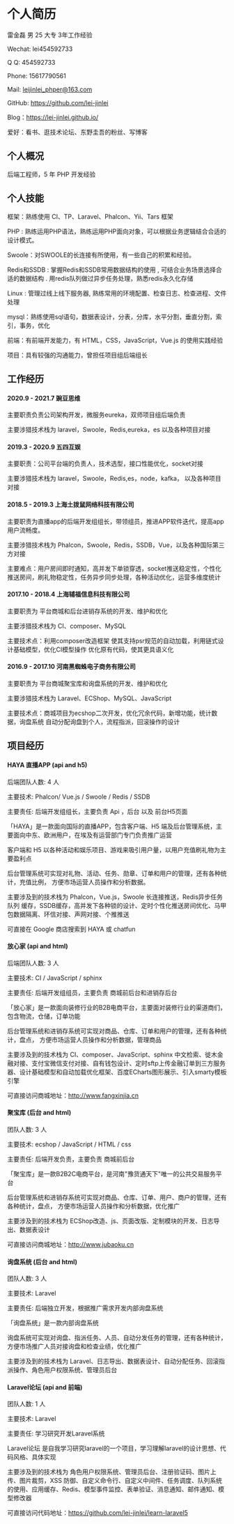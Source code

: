 # 个人简历

雷金磊 男 25 大专 3年工作经验
  
Wechat: lei454592733
  
Q Q: 454592733

Phone: 15617790561
  
Mail: leijinlei_phper@163.com
  
GitHub: https://github.com/lei-jinlei

Blog：https://lei-jinlei.github.io/

爱好：看书、逛技术论坛、东野圭吾的粉丝、写博客 


## 个人概况

后端工程师，5 年 PHP 开发经验

## 个人技能

框架：熟练使用 CI、TP、Laravel、Phalcon、Yii、Tars 框架

PHP : 熟练运用PHP语法，熟练运用PHP面向对象，可以根据业务逻辑结合合适的设计模式。

Swoole：对SWOOLE的长连接有所使用，有一些自己的积累和经验。

Redis和SSDB : 掌握Redis和SSDB常用数据结构的使用 , 可结合业务场景选择合适的数据结构 . 用redis队列做过异步任务处理，熟悉redis永久化存储

Linux : 管理过线上线下服务器, 熟练常用的环境配置、检查日志、检查进程、文件处理

mysql：熟练使用sql语句，数据表设计，分表，分库，水平分割，垂直分割，索引，事务，优化

前端：有前端开发能力，有 HTML，CSS，JavaScript，Vue.js 的使用实践经验

项目：具有较强的沟通能力，曾担任项目组后端组长

## 工作经历

#### 2020.9 - 2021.7  豌豆思维

主要职责负责公司架构开发，微服务eureka，双师项目组后端负责

主要涉猎技术栈为 laravel，Swoole，Redis,eureka，es 以及各种项目对接

#### 2019.3 - 2020.9  五四互娱

主要职责：公司平台端的负责人，技术选型，接口性能优化，socket对接

主要涉猎技术栈为 laravel，Swoole，Redis,es，node，kafka， 以及各种项目对接


#### 2018.5 - 2019.3  上海土拨鼠网络科技有限公司

主要职责为直播app的后端开发组组长，带领组员，推进APP软件迭代，提高app用户流畅度。

主要涉猎技术栈为 Phalcon，Swoole，Redis，SSDB，Vue，以及各种国际第三方对接

主要难点：用户房间即时通知，高并发下单锁穿透，socket推送稳定性，个性化推送房间，刷礼物稳定性，任务异步同步处理，各种活动优化，运营多维度统计

#### 2017.10 - 2018.4  上海辅福信息科技有限公司

主要职责为 平台商城和后台进销存系统的开发、维护和优化

主要涉猎技术栈为 CI、composer、MySQL

主要技术点：利用composer改造框架 使其支持psr规范的自动加载，利用链式设计基础模型，优化CI模型操作 优化原有代码，使其更具语义化

#### 2016.9 - 2017.10  河南黑蜘蛛电子商务有限公司

主要职责为 平台商城聚宝库和询盘系统的开发、维护和优化

主要涉猎技术栈为 Laravel、ECShop、MySQL、JavaScript

主要技术点：商城项目为ecshop二次开发，优化冗余代码，新增功能，统计数据，询盘系统 自动分配询盘到个人，流程指派，回滚操作的设计


## 项目经历

#### HAYA 直播APP (api and h5)

后端团队人数: 4 人

主要技术: Phalcon/ Vue.js / Swoole / Redis / SSDB

主要责任: 后端开发组组长，主要负责 Api ，后台 以及 前台H5页面

「HAYA」是一款面向国际的直播APP，包含客户端、H5 端及后台管理系统，主要面向中东、欧洲用户，在埃及有运营部门专门负责推广运营

客户端和 H5 以各种活动和娱乐项目、游戏来吸引用户量，以用户充值刷礼物为主要盈利点

后台管理系统可实现对礼物、活动、任务、勋章、订单和用户的管理，还有各种统计，充值比例， 方便市场运营人员操作和分析数据。

主要涉及到的技术栈为 Phalcon，Vue.js，Swoole 长连接推送，Redis异步任务队列 缓存，SSDB缓存，高并发下各种锁的设计、定时个性化推送房间优化、马甲包数据隔离、环信对接、声网对接、个推推送

可直接在 Google 商店搜索到 HAYA 或 chatfun


#### 放心家 (api and html)

后端团队人数: 3 人

主要技术: CI / JavaScript / sphinx

主要责任: 后端开发组组员，主要负责 商城前后台和进销存后台

「放心家」是一款面向装修行业的B2B电商平台，主要面对装修行业的渠道商们，包含物流，仓储，订单功能

后台管理系统和进销存系统可实现对商品、仓库、订单和用户的管理，还有各种统计，盘点， 方便市场运营人员操作和分析数据，管理商品

主要涉及到的技术栈为 CI、composer、JavaScript、sphinx 中文检索、徙木金融对接、支付宝微信支付对接、自有钱包设计、定时sftp上传金融订单到三方服务器、设计基础模型和自动加载优化框架、百度ECharts图形展示、引入smarty模板引擎

可直接访问商城地址：http://www.fangxinjia.cn


#### 聚宝库 (后台 and html)

团队人数: 3 人

主要技术: ecshop / JavaScript / HTML / css

主要责任: 后端开发负责，主要负责 商城前后台

「聚宝库」是一款B2B2C电商平台，是河南"豫货通天下"唯一的公共交易服务平台

后台管理系统和进销存系统可实现对商品、仓库、订单、用户、商户的管理，还有各种统计，盘点， 方便市场运营人员操作和分析数据，优化推广

主要涉及到的技术栈为 ECShop改造、js、页面改版、定制模块的开发、日志导出、数据表设计

可直接访问商城地址：http://www.jubaoku.cn


#### 询盘系统 (后台 and html)

团队人数: 3 人

主要技术: Laravel

主要责任: 后端独立开发，根据推广需求开发内部询盘系统

「询盘系统」是一款内部询盘系统

询盘系统可实现对询盘、指派任务、人员、自动分发任务的管理，还有各种统计，方便市场推广人员对接询盘和检查业绩，优化推广

主要涉及到的技术栈为 Laravel、日志导出、数据表设计、自动分配任务、回滚指派操作、角色用户权限系统、管理员后台


#### Laravel论坛 (api and 前端)

团队人数: 1 人

主要技术: Laravel

主要责任: 学习研究开发Laravel系统

Laravel论坛 是自我学习研究laravel的一个项目，学习理解laravel的设计思想、代码风格、具体实现

主要涉及到的技术栈为 角色用户权限系统、管理员后台、注册验证码、图片上传、图片裁剪，XSS 防御、自定义命令行、自定义中间件、任务调度、队列系统的使用、应用缓存、Redis、模型事件监控、表单验证、消息通知、邮件通知、模型修改器

可直接访问代码地址：https://github.com/lei-jinlei/learn-laravel5
